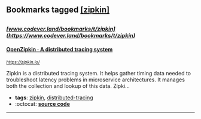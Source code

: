 ## Bookmarks tagged [[zipkin]](https://www.codever.land/search?q=[zipkin])

_<sup><sup>[www.codever.land/bookmarks/t/zipkin](https://www.codever.land/bookmarks/t/zipkin)</sup></sup>_
---
#### [OpenZipkin · A distributed tracing system      ](https://zipkin.io/)
_<sup>https://zipkin.io/</sup>_

Zipkin is a distributed tracing system. It helps gather timing data needed to troubleshoot latency problems in microservice architectures. It manages both the collection and lookup of this data. Zipki...
* **tags**: [zipkin](../tagged/zipkin.md), [distributed-tracing](../tagged/distributed-tracing.md)
* :octocat: **[source code](https://github.com/openzipkin/zipkin)**
---

